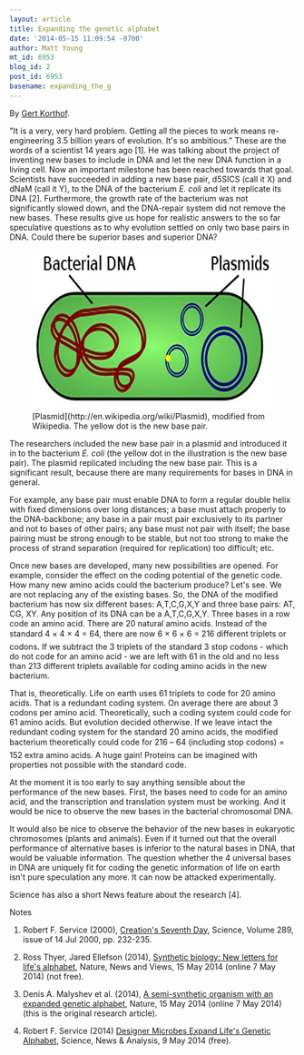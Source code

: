 ```yaml
---
layout: article
title: Expanding the genetic alphabet
date: '2014-05-15 11:09:54 -0700'
author: Matt Young
mt_id: 6953
blog_id: 2
post_id: 6953
basename: expanding_the_g
---
```

By [Gert Korthof](http://wasdarwinwrong.com).

"It is a very, very hard problem. Getting all the pieces to work means re-engineering 3.5 billion years of evolution. It's so ambitious." These are the words of a scientist 14 years ago \[1\]. He was talking about the project of inventing new bases to include in DNA and let the new DNA function in a living cell. Now an important milestone has been reached towards that goal. Scientists have succeeded in adding a new base pair, d5SICS (call it X) and dNaM (call it Y), to the DNA of the bacterium _E. coli_ and let it replicate its DNA \[2\]. Furthermore, the growth rate of the bacterium was not significantly slowed down, and the DNA-repair system did not remove the new bases. These results give us hope for realistic answers to the so far speculative questions as to why evolution settled on only two base pairs in DNA. Could there be superior bases and superior DNA?

<figure>
<img src="/uploads/2014/Plasmid_modified_from_wiki.jpg" alt="Plasmid_modified_from_wiki.jpg" width="600" height="282" />
<figcaption markdown="span">
[Plasmid](http://en.wikipedia.org/wiki/Plasmid), modified from Wikipedia. The yellow dot is the new base pair.

</figcaption>
</figure>

The researchers included the new base pair in a plasmid and introduced it in to the bacterium _E. coli_ (the yellow dot in the illustration is the new base pair). The plasmid replicated including the new base pair. This is a significant result, because there are many requirements for bases in DNA in general. 

For example, any base pair must enable DNA to form a regular double helix with fixed dimensions over long distances; a base must attach properly to the DNA-backbone; any base in a pair must pair exclusively to its partner and not to bases of other pairs; any base must not pair with itself; the base pairing must be strong enough to be stable, but not too strong to make the process of strand separation (required for replication) too difficult; etc.

Once new bases are developed, many new possibilities are opened. For example, consider the effect on the coding potential of the genetic code. How many new amino acids could the bacterium produce? Let's see. We are not replacing any of the existing bases. So, the DNA of the modified bacterium has now six different bases: A,T,C,G,X,Y and three base pairs: AT, CG, XY. Any position of its DNA can be a A,T,C,G,X,Y. Three bases in a row code an amino acid. There are 20 natural amino acids. Instead of the standard 4 &times; 4 &times; 4 = 64, there are now 6 &times; 6 &times; 6 = 216 different triplets or codons. If we subtract the 3 triplets of the standard 3 stop codons - which do not code for an amino acid - we are left with 61 in the old and no less than 213 different triplets available for coding amino acids in the new bacterium.

That is, theoretically. Life on earth uses 61 triplets to code for 20 amino acids. That is a redundant coding system. On average there are about 3 codons per amino acid. Theoretically, such a coding system could code for 61 amino acids. But evolution decided otherwise. If we leave intact the redundant coding system for the standard 20 amino acids, the modified bacterium theoretically could code for 216 &ndash; 64 (including stop codons) = 152 extra amino acids. A huge gain! Proteins can be imagined with properties not possible with the standard code.

At the moment it is too early to say anything sensible about the performance of the new bases. First, the bases need to code for an amino acid, and the transcription and translation system must be working. And it would be nice to observe the new bases in the bacterial chromosomal DNA. 

It would also be nice to observe the behavior of the new bases in eukaryotic chromosomes (plants and animals). Even if it turned out that the overall performance of alternative bases is inferior to the natural bases in DNA, that would be valuable information. The question whether the 4 universal bases in DNA are uniquely fit for coding the genetic information of life on earth isn't pure speculation any more. It can now be attacked experimentally.

Science has also a short News feature about the research \[4\].

Notes
1.	Robert F. Service (2000), [Creation's Seventh Day](http://www.sciencemag.org/content/289/5477/232), Science, Volume 289, issue of 14 Jul 2000, pp. 232-235. 

2.	Ross Thyer, Jared Ellefson (2014), [Synthetic biology: New letters for life's alphabet](http://www.nature.com/nature/journal/v509/n7500/full/nature13335.html), Nature, News and Views, 15 May 2014 (online 7 May 2014) (not free). 

3.	Denis A. Malyshev et al. (2014), [A semi-synthetic organism with an expanded genetic alphabet](http://www.nature.com/nature/journal/v509/n7500/abs/nature13314.html), Nature, 15 May 2014 (online 7 May 2014) (this is the original research article). 

4.	Robert F. Service (2014) [Designer Microbes Expand Life's Genetic Alphabet](http://news.sciencemag.org/biology/2014/05/designer-microbes-expand-lifes-genetic-alphabet), Science, News & Analysis, 9 May 2014 (free).
